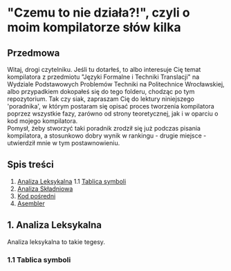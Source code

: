 # "Czemu to nie działa?!", czyli o moim kompilatorze słów kilka

## Przedmowa

Witaj, drogi czytelniku. Jeśli tu dotarłeś, to albo interesuje Cię temat kompilatora z przedmiotu "Języki Formalne i Techniki Translacji" na Wydziale Podstawowych Problemów Techniki na Politechnice Wrocławskiej, albo przypadkiem dokopałeś się do tego folderu, chodząc po tym repozytorium. Tak czy siak, zapraszam Cię do lektury niniejszego 'poradnika', w którym postaram się opisać proces tworzenia kompilatora poprzez wszystkie fazy, zarówno od strony teoretycznej, jak i w oparciu o kod mojego kompilatora.  
Pomysł, żeby stworzyć taki poradnik zrodził się już podczas pisania kompilatora, a stosunkowo dobry wynik w rankingu - drugie miejsce - utwierdził mnie w tym postawnowieniu. 


## Spis treści

1. [Analiza Leksykalna](#1-analiza-leksykalna)
1.1 [Tablica symboli](#1-1-tablica-symboli)
2. [Analiza Składniowa](#analiza-skladniowa)
3. [Kod pośredni](#kod-posredni)
4. [Asembler](#asembler)


## 1. Analiza Leksykalna
Analiza leksykalna to takie tegesy.

### 1.1 Tablica symboli
